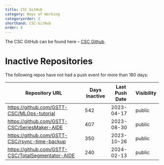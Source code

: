 ```yaml
---
title: CSC GitHub
category: Ways of Working
categoryorder: 2
shorthand: CSC-GitHub
order: 8
---
```


The CSC GitHub can be found here – <a href="https://github.com/GSTT-CSC/">CSC Github</a>.

# Inactive Repositories

The following repos have not had a push event for more than 180 days:

| Repository URL | Days Inactive | Last Push Date | Visibility |
| --- | --- | --- | --- |
| https://github.com/GSTT-CSC/MLOps-tutorial | 542 | 2023-04-17 | public |
| https://github.com/GSTT-CSC/SeriesMaker-AIDE | 407 | 2023-08-30 | public |
| https://github.com/GSTT-CSC/rsync-time-backup | 350 | 2023-10-26 | public |
| https://github.com/GSTT-CSC/TotalSegmentator-AIDE | 240 | 2024-02-13 | public |
